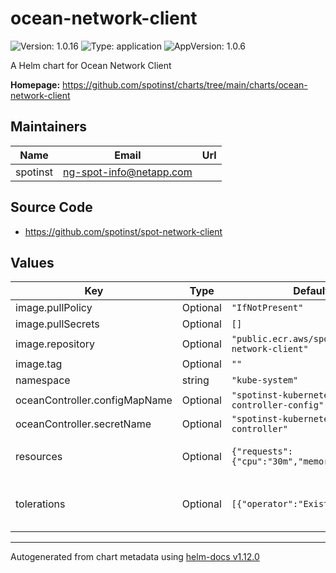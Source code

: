 # ocean-network-client

![Version: 1.0.16](https://img.shields.io/badge/Version-1.0.16-informational?style=flat-square) ![Type: application](https://img.shields.io/badge/Type-application-informational?style=flat-square) ![AppVersion: 1.0.6](https://img.shields.io/badge/AppVersion-1.0.6-informational?style=flat-square)

A Helm chart for Ocean Network Client

**Homepage:** <https://github.com/spotinst/charts/tree/main/charts/ocean-network-client>

## Maintainers

| Name | Email | Url |
| ---- | ------ | --- |
| spotinst | <ng-spot-info@netapp.com> |  |

## Source Code

* <https://github.com/spotinst/spot-network-client>

## Values

| Key | Type | Default | Description |
|-----|------|---------|-------------|
| image.pullPolicy | Optional | `"IfNotPresent"` | Image pull policy. |
| image.pullSecrets | Optional | `[]` | Image pull secrets. |
| image.repository | Optional | `"public.ecr.aws/spotinst/spot-network-client"` | Image repository. |
| image.tag | Optional | `""` | Image tag. Defaults to `.Chart.AppVersion`. |
| namespace | string | `"kube-system"` |  |
| oceanController.configMapName | Optional | `"spotinst-kubernetes-cluster-controller-config"` | ConfigMap name. |
| oceanController.secretName | Optional | `"spotinst-kubernetes-cluster-controller"` | Secret name. |
| resources | Optional | `{"requests":{"cpu":"30m","memory":"150Mi"}}` | Resource requests and limits. Ref: http://kubernetes.io/docs/user-guide/compute-resources/ |
| tolerations | Optional | `[{"operator":"Exists"}]` | Tolerations - Enable pods to run an all nodes in cluster Ref: https://kubernetes.io/docs/concepts/scheduling-eviction/taint-and-toleration/ |

----------------------------------------------
Autogenerated from chart metadata using [helm-docs v1.12.0](https://github.com/norwoodj/helm-docs/releases/v1.12.0)
